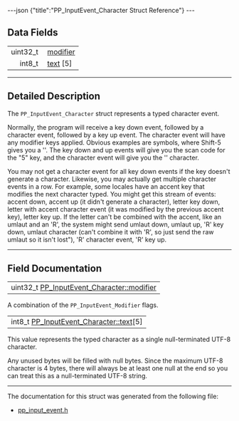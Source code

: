 ---json {"title":"PP\_InputEvent\_Character Struct Reference"} ---

Data Fields
-----------

<table><tbody><tr class="odd"><td style="text-align: right;">uint32_t </td><td><a href="/docs/native-client/pepper_stable/c/struct_p_p___input_event___character#a6505d006cdb0e52d39e94b540b923b9a" class="el">modifier</a></td></tr><tr class="even"><td style="text-align: right;">int8_t </td><td><a href="/docs/native-client/pepper_stable/c/struct_p_p___input_event___character#a02f4d484985b53e378df8f0281a268ba" class="el">text</a> [5]</td></tr></tbody></table>

------------------------------------------------------------------------

<span id="details" class="anchor" style="margin: 0;"></span>

Detailed Description
--------------------

The `PP_InputEvent_Character` struct represents a typed character event.

Normally, the program will receive a key down event, followed by a character event, followed by a key up event. The character event will have any modifier keys applied. Obvious examples are symbols, where Shift-5 gives you a ''. The key down and up events will give you the scan code for the "5" key, and the character event will give you the '' character.

You may not get a character event for all key down events if the key doesn't generate a character. Likewise, you may actually get multiple character events in a row. For example, some locales have an accent key that modifies the next character typed. You might get this stream of events: accent down, accent up (it didn't generate a character), letter key down, letter with accent character event (it was modified by the previous accent key), letter key up. If the letter can't be combined with the accent, like an umlaut and an 'R', the system might send umlaut down, umlaut up, 'R' key down, umlaut character (can't combine it with 'R', so just send the raw umlaut so it isn't lost"), 'R' character event, 'R' key up.

------------------------------------------------------------------------

Field Documentation
-------------------

<span id="a6505d006cdb0e52d39e94b540b923b9a" class="anchor" style="margin: 0;"></span>

<table><tbody><tr class="odd"><td>uint32_t <a href="/docs/native-client/pepper_stable/c/struct_p_p___input_event___character#a6505d006cdb0e52d39e94b540b923b9a" class="el">PP_InputEvent_Character::modifier</a></td></tr></tbody></table>

A combination of the `PP_InputEvent_Modifier` flags.

<span id="a02f4d484985b53e378df8f0281a268ba" class="anchor" style="margin: 0;"></span>

<table><tbody><tr class="odd"><td>int8_t <a href="/docs/native-client/pepper_stable/c/struct_p_p___input_event___character#a02f4d484985b53e378df8f0281a268ba" class="el">PP_InputEvent_Character::text</a>[5]</td></tr></tbody></table>

This value represents the typed character as a single null-terminated UTF-8 character.

Any unused bytes will be filled with null bytes. Since the maximum UTF-8 character is 4 bytes, there will always be at least one null at the end so you can treat this as a null-terminated UTF-8 string.

------------------------------------------------------------------------

The documentation for this struct was generated from the following file:

-   <a href="/docs/native-client/pepper_stable/c/pp__input__event_8h/" class="el">pp_input_event.h</a>
